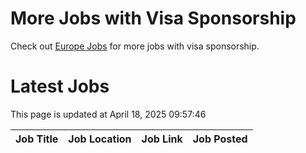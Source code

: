 # More Jobs with Visa Sponsorship

Check out [Europe Jobs](https://github.com/sureshparimi/europejobs#latest-jobs) for more jobs with visa sponsorship.

# Latest Jobs

This page is updated at April 18, 2025 09:57:46

| Job Title | Job Location | Job Link | Job Posted |
| --- | --- | --- | --- |
